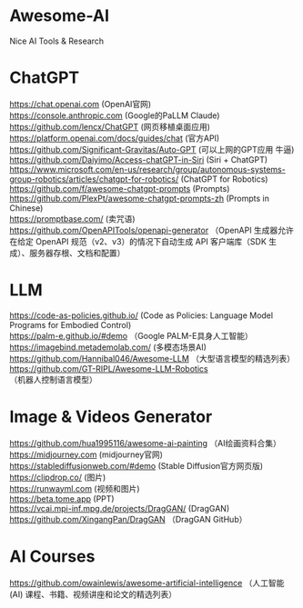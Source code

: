 # Awesome-AI
Nice AI Tools &amp; Research

# ChatGPT
https://chat.openai.com (OpenAI官网)  
https://console.anthropic.com (Google的PaLLM Claude)
https://github.com/lencx/ChatGPT (网页移植桌面应用)  
https://platform.openai.com/docs/guides/chat (官方API)  
https://github.com/Significant-Gravitas/Auto-GPT (可以上网的GPT应用 牛逼)  
https://github.com/Daiyimo/Access-chatGPT-in-Siri (Siri + ChatGPT)  
https://www.microsoft.com/en-us/research/group/autonomous-systems-group-robotics/articles/chatgpt-for-robotics/ (ChatGPT for Robotics)  
https://github.com/f/awesome-chatgpt-prompts (Prompts)  
https://github.com/PlexPt/awesome-chatgpt-prompts-zh (Prompts in Chinese)  
https://promptbase.com/ (卖咒语)  
https://github.com/OpenAPITools/openapi-generator （OpenAPI 生成器允许在给定 OpenAPI 规范（v2、v3）的情况下自动生成 API 客户端库（SDK 生成）、服务器存根、文档和配置）  
  
# LLM
https://code-as-policies.github.io/ (Code as Policies: Language Model Programs for Embodied Control)  
https://palm-e.github.io/#demo （Google PALM-E具身人工智能）
https://imagebind.metademolab.com/ (多模态场景AI)  
https://github.com/Hannibal046/Awesome-LLM （大型语言模型的精选列表）  
https://github.com/GT-RIPL/Awesome-LLM-Robotics （机器人控制语言模型） 
  
# Image & Videos Generator
https://github.com/hua1995116/awesome-ai-painting （AI绘画资料合集）  
https://midjourney.com (midjourney官网)  
https://stablediffusionweb.com/#demo (Stable Diffusion官方网页版)  
https://clipdrop.co/ (图片)  
https://runwayml.com (视频和图片)  
https://beta.tome.app (PPT)  
https://vcai.mpi-inf.mpg.de/projects/DragGAN/ (DragGAN)  
https://github.com/XingangPan/DragGAN （DragGAN GitHub）  

# AI Courses
https://github.com/owainlewis/awesome-artificial-intelligence （人工智能 (AI) 课程、书籍、视频讲座和论文的精选列表）  

